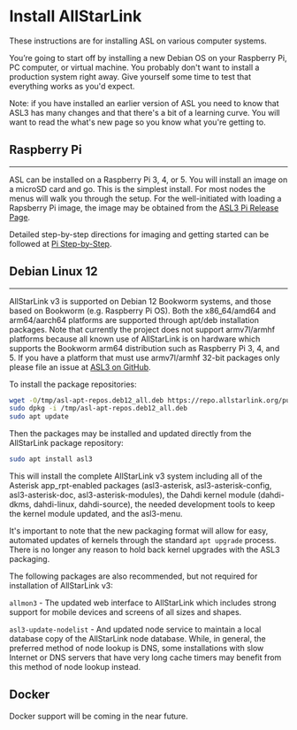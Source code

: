 # Install AllStarLink

These instructions are for installing ASL on various computer systems.

You’re going to start off by installing a new Debian OS on your Raspberry Pi, PC computer, or virtual machine.  You probably don't want to install a production system right away.  Give yourself some time to test that everything works as you'd expect.

Note: if you have installed an earlier version of ASL you need to know that ASL3 has many changes and that there's a bit of a learning curve.  You will want to read the what's new page so you know what you're getting to. 


## Raspberry Pi

<hr>

ASL can be installed on a Raspberry Pi 3, 4, or 5. You will install an image on a microSD card and go. This is the simplest install. For most nodes the menus will walk you through the setup. For the well-initiated with
loading a Rapsberry Pi image, the image may be obtained from the [ASL3 Pi Release Page](#).

Detailed step-by-step directions for imaging and getting started can be followed
at [Pi Step-by-Step](../pi-detailed).

## Debian Linux 12

<hr>

AllStarLink v3 is supported on Debian 12 Bookworm systems, and those based
on Bookworm (e.g. Raspberry Pi OS). Both the x86_64/amd64 and arm64/aarch64
platforms are supported through apt/deb installation packages. Note that currently
the project does not support armv7l/armhf platforms because all known
use of AllStarLink is on hardware which supports the Bookworm arm64 distribution
such as Raspberry Pi 3, 4, and 5. If you have a platform that must use armv7l/armhf 
32-bit packages only please file an issue at [ASL3 on GitHub](https://github.com/AllStarLink/ASL3/issues).

To install the package repositories:

```bash
wget -O/tmp/asl-apt-repos.deb12_all.deb https://repo.allstarlink.org/public/asl-apt-repos.deb12_all.deb
sudo dpkg -i /tmp/asl-apt-repos.deb12_all.deb
sudo apt update
```

Then the packages may be installed and updated directly from the AllStarLink package
repository:

```bash
sudo apt install asl3
```

This will install the complete AllStarLink v3 system including 
all of the Asterisk app_rpt-enabled packages 
(asl3-asterisk, asl3-asterisk-config, asl3-asterisk-doc, asl3-asterisk-modules),
the Dahdi kernel module (dahdi-dkms, dahdi-linux, dahdi-source), the needed
development tools to keep the kernel module updated, and the asl3-menu.

It's important to note that the new packaging format will allow for easy,
automated updates of kernels through the standard `apt upgrade` process.
There is no longer any reason to hold back kernel upgrades with the ASL3
packaging.

The following packages are also recommended, but not required for
installation of AllStarLink v3:

`allmon3` - The updated web interface to AllStarLink which includes strong 
support for mobile devices and screens of all sizes and shapes.

`asl3-update-nodelist` - And updated node service to maintain a local
database copy of the AllStarLink node database. While, in general, the 
preferred method of node lookup is DNS, some installations with 
slow Internet or DNS servers that have very long cache timers may benefit
from this method of node lookup instead.

## Docker
Docker support will be coming in the near future.
